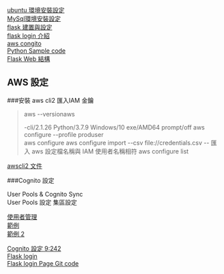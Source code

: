 [ubuntu 環境安裝設定](ubuntu.md)<br>[MySql環境安裝設定](mysql.md)<br>[flask 建置與設定](flask.md)<br>[flask login 介紹](flask_login.md)<br>[aws congito](AWS_Congito)<br>[Python Sample code](https://github.com/cinngyang/ETLTemplate)<br>[Flask Web 結構](WebComponent.md)<br>




<h2 id='aws'>AWS 設定</h2>

###安裝 aws cli2
匯入IAM 金鑰

> aws --versionaws
>
> -cli/2.1.26 Python/3.7.9 Windows/10 exe/AMD64 prompt/off
> aws configure --profile produser    
> aws configure
> aws configure import --csv file://credentials.csv -- 匯入 aws 設定檔名稱與 IAM 使用者名稱相符
> aws configure list</code>

[awscli2 文件](https://docs.aws.amazon.com/zh_tw/cli/latest/userguide/cli-configure-quickstart.html)<p>

###Cognito 設定

User Pools & Cognito Sync<br>User Pools 設定 集區設定

[使用者管理](https://akuma1.pixnet.net/blog/post/321458140-%ef%bc%88%e5%8d%81%ef%bc%89cognito%ef%bc%88%e4%bd%bf%e7%94%a8%e8%80%85%e7%ae%a1%e7%90%86%ef%bc%89%ef%bc%8d%ef%bc%8daws%e7%b6%93%e9%a9%97%e6%95%99%e5%ad%b8)<br>[範例](https://github.com/capless/warrant)<br>[範例 2](https://www.reddit.com/r/flask/comments/9srjjn/aws_cognito_jwt/)



[Cognito 設定 9:242](https://www.youtube.com/watch?v=jTu--LpjA18&ab_channel=edureka%21) <br>[Flask login](https://www.youtube.com/watch?v=qMtk4LJ5OfE&ab_channel=BojanBaltic)<br>[Flask login Page Git code](https://github.com/Balta-zar/cognito-js-flask-tutorial)<br>

